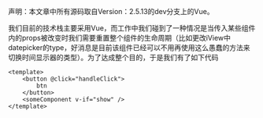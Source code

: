 声明：本文章中所有源码取自Version：2.5.13的dev分支上的Vue。

我们目前的技术栈主要采用Vue，而工作中我们碰到了一种情况是当传入某些组件内的props被改变时我们需要重置整个组件的生命周期（比如更改iView中datepicker的type，好消息是目前该组件已经可以不用再使用这么愚蠢的方法来切换时间显示器的类型）。为了达成整个目的，于是我们有了如下代码

```vue
<template>
	<button @click="handleClick">
        btn
    </button>
	<someComponent v-if="show" />
</template>
```



